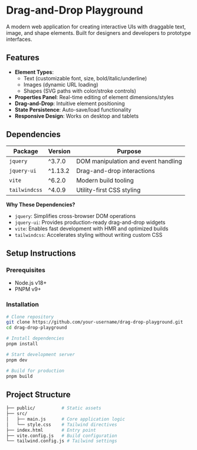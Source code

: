 # Drag-and-Drop Playground

A modern web application for creating interactive UIs with draggable text, image, and shape elements. Built for designers and developers to prototype interfaces.

## Features
- **Element Types**: 
  - Text (customizable font, size, bold/italic/underline)
  - Images (dynamic URL loading)
  - Shapes (SVG paths with color/stroke controls)
- **Properties Panel**: Real-time editing of element dimensions/styles
- **Drag-and-Drop**: Intuitive element positioning
- **State Persistence**: Auto-save/load functionality
- **Responsive Design**: Works on desktop and tablets

## Dependencies
| Package | Version | Purpose |
|---------|---------|---------|
| `jquery` | ^3.7.0 | DOM manipulation and event handling |
| `jquery-ui` | ^1.13.2 | Drag-and-drop interactions |
| `vite` | ^6.2.0 | Modern build tooling |
| `tailwindcss` | ^4.0.9 | Utility-first CSS styling |

**Why These Dependencies?**
- `jquery`: Simplifies cross-browser DOM operations
- `jquery-ui`: Provides production-ready drag-and-drop widgets
- `vite`: Enables fast development with HMR and optimized builds
- `tailwindcss`: Accelerates styling without writing custom CSS

## Setup Instructions

### Prerequisites
- Node.js v18+
- PNPM v9+

### Installation
```bash
# Clone repository
git clone https://github.com/your-username/drag-drop-playground.git
cd drag-drop-playground

# Install dependencies
pnpm install

# Start development server
pnpm dev

# Build for production
pnpm build
```

## Project Structure

```bash
├── public/          # Static assets
├── src/
│   ├── main.js      # Core application logic
│   └── style.css    # Tailwind directives
├── index.html       # Entry point
├── vite.config.js   # Build configuration
└── tailwind.config.js # Tailwind settings
```
